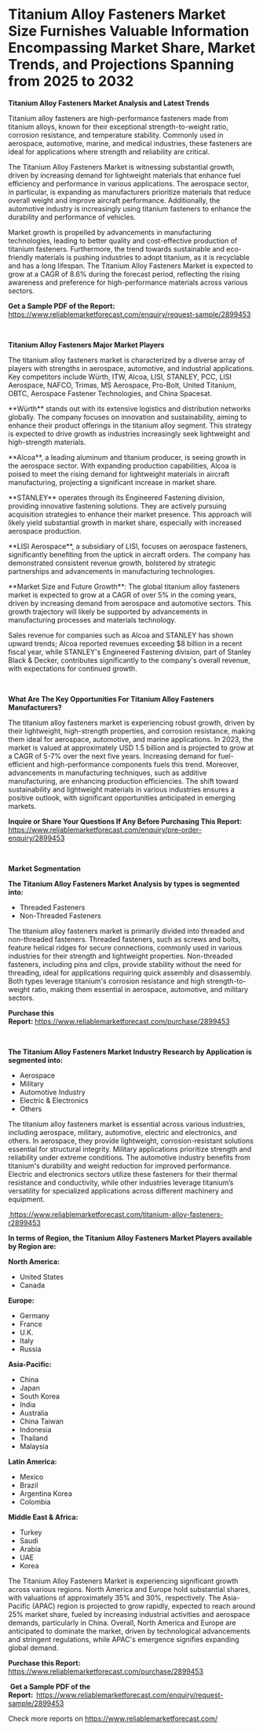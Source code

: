 <p><h1>Titanium Alloy Fasteners Market Size Furnishes Valuable Information Encompassing Market Share, Market Trends, and Projections Spanning from 2025 to 2032</h1></p><p><strong>Titanium Alloy Fasteners Market Analysis and Latest Trends</strong></p>
<p><p>Titanium alloy fasteners are high-performance fasteners made from titanium alloys, known for their exceptional strength-to-weight ratio, corrosion resistance, and temperature stability. Commonly used in aerospace, automotive, marine, and medical industries, these fasteners are ideal for applications where strength and reliability are critical. </p><p>The Titanium Alloy Fasteners Market is witnessing substantial growth, driven by increasing demand for lightweight materials that enhance fuel efficiency and performance in various applications. The aerospace sector, in particular, is expanding as manufacturers prioritize materials that reduce overall weight and improve aircraft performance. Additionally, the automotive industry is increasingly using titanium fasteners to enhance the durability and performance of vehicles. </p><p>Market growth is propelled by advancements in manufacturing technologies, leading to better quality and cost-effective production of titanium fasteners. Furthermore, the trend towards sustainable and eco-friendly materials is pushing industries to adopt titanium, as it is recyclable and has a long lifespan. The Titanium Alloy Fasteners Market is expected to grow at a CAGR of 8.6% during the forecast period, reflecting the rising awareness and preference for high-performance materials across various sectors.</p></p>
<p><strong>Get a Sample PDF of the Report:&nbsp;</strong> <a href="https://www.reliablemarketforecast.com/enquiry/request-sample/2899453?utm_campaign=3458&utm_medium=2&utm_source=Github&utm_content=ia&utm_term=15032025&utm_id=titanium-alloy-fasteners">https://www.reliablemarketforecast.com/enquiry/request-sample/2899453</a></p>
<p>&nbsp;</p>
<p><strong>Titanium Alloy Fasteners Major Market Players</strong></p>
<p><p>The titanium alloy fasteners market is characterized by a diverse array of players with strengths in aerospace, automotive, and industrial applications. Key competitors include Würth, ITW, Alcoa, LISI, STANLEY, PCC, LISI Aerospace, NAFCO, Trimas, MS Aerospace, Pro-Bolt, United Titanium, OBTC, Aerospace Fastener Technologies, and China Spacesat.</p><p>**Würth** stands out with its extensive logistics and distribution networks globally. The company focuses on innovation and sustainability, aiming to enhance their product offerings in the titanium alloy segment. This strategy is expected to drive growth as industries increasingly seek lightweight and high-strength materials.</p><p>**Alcoa**, a leading aluminum and titanium producer, is seeing growth in the aerospace sector. With expanding production capabilities, Alcoa is poised to meet the rising demand for lightweight materials in aircraft manufacturing, projecting a significant increase in market share.</p><p>**STANLEY** operates through its Engineered Fastening division, providing innovative fastening solutions. They are actively pursuing acquisition strategies to enhance their market presence. This approach will likely yield substantial growth in market share, especially with increased aerospace production.</p><p>**LISI Aerospace**, a subsidiary of LISI, focuses on aerospace fasteners, significantly benefiting from the uptick in aircraft orders. The company has demonstrated consistent revenue growth, bolstered by strategic partnerships and advancements in manufacturing technologies.</p><p>**Market Size and Future Growth**: The global titanium alloy fasteners market is expected to grow at a CAGR of over 5% in the coming years, driven by increasing demand from aerospace and automotive sectors. This growth trajectory will likely be supported by advancements in manufacturing processes and materials technology. </p><p>Sales revenue for companies such as Alcoa and STANLEY has shown upward trends; Alcoa reported revenues exceeding $8 billion in a recent fiscal year, while STANLEY's Engineered Fastening division, part of Stanley Black & Decker, contributes significantly to the company's overall revenue, with expectations for continued growth.</p></p>
<p>&nbsp;</p>
<p><strong>What Are The Key Opportunities For Titanium Alloy Fasteners Manufacturers?</strong></p>
<p><p>The titanium alloy fasteners market is experiencing robust growth, driven by their lightweight, high-strength properties, and corrosion resistance, making them ideal for aerospace, automotive, and marine applications. In 2023, the market is valued at approximately USD 1.5 billion and is projected to grow at a CAGR of 5-7% over the next five years. Increasing demand for fuel-efficient and high-performance components fuels this trend. Moreover, advancements in manufacturing techniques, such as additive manufacturing, are enhancing production efficiencies. The shift toward sustainability and lightweight materials in various industries ensures a positive outlook, with significant opportunities anticipated in emerging markets.</p></p>
<p><strong>Inquire or Share Your Questions If Any Before Purchasing This Report:</strong> <a href="https://www.reliablemarketforecast.com/enquiry/pre-order-enquiry/2899453?utm_campaign=3458&utm_medium=2&utm_source=Github&utm_content=ia&utm_term=15032025&utm_id=titanium-alloy-fasteners">https://www.reliablemarketforecast.com/enquiry/pre-order-enquiry/2899453</a></p>
<p>&nbsp;</p>
<p><strong>Market Segmentation</strong></p>
<p><strong>The Titanium Alloy Fasteners Market Analysis by types is segmented into:</strong></p>
<p><ul><li>Threaded Fasteners</li><li>Non-Threaded Fasteners</li></ul></p>
<p><p>The titanium alloy fasteners market is primarily divided into threaded and non-threaded fasteners. Threaded fasteners, such as screws and bolts, feature helical ridges for secure connections, commonly used in various industries for their strength and lightweight properties. Non-threaded fasteners, including pins and clips, provide stability without the need for threading, ideal for applications requiring quick assembly and disassembly. Both types leverage titanium's corrosion resistance and high strength-to-weight ratio, making them essential in aerospace, automotive, and military sectors.</p></p>
<p><strong>Purchase this Report:&nbsp;</strong><a href="https://www.reliablemarketforecast.com/purchase/2899453?utm_campaign=3458&utm_medium=2&utm_source=Github&utm_content=ia&utm_term=15032025&utm_id=titanium-alloy-fasteners">https://www.reliablemarketforecast.com/purchase/2899453</a></p>
<p>&nbsp;</p>
<p><strong>The Titanium Alloy Fasteners Market Industry Research by Application is segmented into:</strong></p>
<p><ul><li>Aerospace</li><li>Military</li><li>Automotive Industry</li><li>Electric & Electronics</li><li>Others</li></ul></p>
<p><p>The titanium alloy fasteners market is essential across various industries, including aerospace, military, automotive, electric and electronics, and others. In aerospace, they provide lightweight, corrosion-resistant solutions essential for structural integrity. Military applications prioritize strength and reliability under extreme conditions. The automotive industry benefits from titanium's durability and weight reduction for improved performance. Electric and electronics sectors utilize these fasteners for their thermal resistance and conductivity, while other industries leverage titanium’s versatility for specialized applications across different machinery and equipment.</p></p>
<p><a href="https://www.reliablemarketforecast.com/titanium-alloy-fasteners-r2899453?utm_campaign=3458&utm_medium=2&utm_source=Github&utm_content=ia&utm_term=15032025&utm_id=titanium-alloy-fasteners">&nbsp;https://www.reliablemarketforecast.com/titanium-alloy-fasteners-r2899453</a></p>
<p><strong>In terms of Region, the Titanium Alloy Fasteners Market Players available by Region are:</strong></p>
<p>
    <p> <strong> North America: </strong>
        <ul>
            <li>United States</li>
            <li>Canada</li>
        </ul>
        </p> 
    <p> <strong> Europe: </strong>
        <ul>
            <li>Germany</li>
            <li>France</li>
            <li>U.K.</li>
            <li>Italy</li>
            <li>Russia</li>
        </ul>
        </p> 
    <p> <strong> Asia-Pacific: </strong>
        <ul>
            <li>China</li>
            <li>Japan</li>
            <li>South Korea</li>
            <li>India</li>
            <li>Australia</li>
            <li>China Taiwan</li>
            <li>Indonesia</li>
            <li>Thailand</li>
            <li>Malaysia</li>
        </ul>
        </p> 
    <p> <strong> Latin America: </strong>
        <ul>
            <li>Mexico</li>
            <li>Brazil</li>
            <li>Argentina Korea</li>
            <li>Colombia</li>
        </ul>
        </p> 
    <p> <strong> Middle East & Africa: </strong>
        <ul>
            <li>Turkey</li>
            <li>Saudi</li>
            <li>Arabia</li>
            <li>UAE</li>
            <li>Korea</li>
        </ul>
    </p>
    </p>
<p><p>The Titanium Alloy Fasteners Market is experiencing significant growth across various regions. North America and Europe hold substantial shares, with valuations of approximately 35% and 30%, respectively. The Asia-Pacific (APAC) region is projected to grow rapidly, expected to reach around 25% market share, fueled by increasing industrial activities and aerospace demands, particularly in China. Overall, North America and Europe are anticipated to dominate the market, driven by technological advancements and stringent regulations, while APAC's emergence signifies expanding global demand.</p></p>
<p><strong>Purchase this Report: </strong><a href="https://www.reliablemarketforecast.com/purchase/2899453?utm_campaign=3458&utm_medium=2&utm_source=Github&utm_content=ia&utm_term=15032025&utm_id=titanium-alloy-fasteners">https://www.reliablemarketforecast.com/purchase/2899453</a></p>
<p>&nbsp;<strong>Get a Sample PDF of the Report:&nbsp;&nbsp;</strong><a href="https://www.reliablemarketforecast.com/enquiry/request-sample/2899453?utm_campaign=3458&utm_medium=2&utm_source=Github&utm_content=ia&utm_term=15032025&utm_id=titanium-alloy-fasteners">https://www.reliablemarketforecast.com/enquiry/request-sample/2899453</a></p>
<p><strong></strong></p>
<p>Check more reports on <a href="https://www.reliablemarketforecast.com/?utm_campaign=3458&utm_medium=2&utm_source=Github&utm_content=ia&utm_term=15032025&utm_id=titanium-alloy-fasteners">https://www.reliablemarketforecast.com/</a></p>